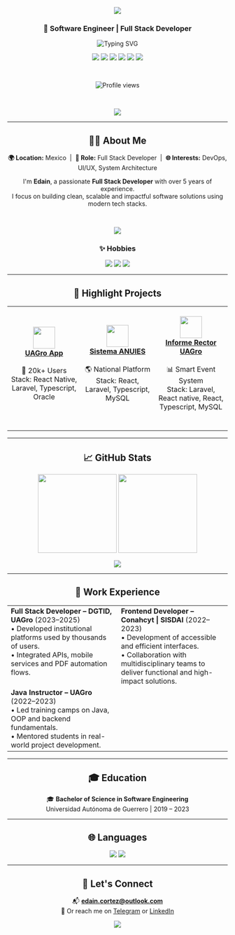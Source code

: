 <!-- Encabezado con onda -->
<p align="center">
  <img src="https://capsule-render.vercel.app/api?type=waving&color=06B6D4&height=150&section=header&text=Edain%20Jesús%20Cortez%20Cerón&fontSize=40&fontColor=ffffff&fontAlignY=40" />
</p>

<h3 align="center">🚀 Software Engineer | Full Stack Developer</h3>

<!-- Animación typing SVG -->
<p align="center">
  <img src="https://readme-typing-svg.demolab.com?font=Fira+Code&size=18&pause=1000&color=06B6D4&center=true&vCenter=true&width=500&lines=React+%7C+Laravel+%7C+Docker+%7C+TypeScript;Clean+Code+%7C+Scalable+Systems;Passionate+about+Tech+%26+Innovation" alt="Typing SVG" />
</p>

<!-- Contacto -->
<p align="center">
  <a href="https://linkedin.com/in/edain-jesus-cortez-ceron-23b26b155"><img src="https://img.shields.io/badge/LinkedIn-0A66C2?style=for-the-badge&logo=linkedin&logoColor=white" /></a>
  <a href="mailto:edain.cortez@outlook.com"><img src="https://img.shields.io/badge/Outlook-0078D4?style=for-the-badge&logo=microsoft-outlook&logoColor=white" /></a>
  <a href="https://t.me/lAstralz"><img src="https://img.shields.io/badge/Telegram-26A5E4?style=for-the-badge&logo=telegram&logoColor=white" /></a>
  <a href="https://github.com/Astralzz"><img src="https://img.shields.io/badge/GitHub-181717?style=for-the-badge&logo=github&logoColor=white" /></a>
  <a href="https://astralzz.github.io/"><img src="https://img.shields.io/badge/Portfolio-000000?style=for-the-badge&logo=vercel&logoColor=white" /></a>
  <a href="https://www.facebook.com/lAstralz"><img src="https://img.shields.io/badge/Facebook-1877F2?style=for-the-badge&logo=facebook&logoColor=white" /></a>
</p>

<br/>

<p align="center">
  <img src="https://komarev.com/ghpvc/?username=Astralzz&color=06B6D4&style=flat-square" alt="Profile views" />
</p>

<br/>

<!-- Trofeos -->
<p align="center">
<img src="https://github-profile-trophy.vercel.app/?username=Astralzz&theme=onedark&color=06B6D4&style=flat-square" lt="Profile trophy" />
</p>

---

<!-- Acerca de mí -->
<h2 align="center">🧑‍💻 About Me</h2>

<p align="center">
  <strong>🌍 Location:</strong> Mexico &nbsp;|&nbsp;
  <strong>💼 Role:</strong> Full Stack Developer &nbsp;|&nbsp;
  <strong>🌐 Interests:</strong> DevOps, UI/UX, System Architecture
</p>

<p align="center">
  I'm <strong>Edain</strong>, a passionate <strong>Full Stack Developer</strong> with over 5 years of experience.<br/>
  I focus on building clean, scalable and impactful software solutions using modern tech stacks.
</p>

<br/>

<p align="center">
  <img src="https://skillicons.dev/icons?i=java,javascript,typescript,php,python,dart,react,vue,next,laravel,django,spring,nodejs,flutter,reactnative,ionic,mysql,postgres,css,sass,tailwind,bootstrap,git,docker,nginx,apache" />
</p>

<!-- Pasatiempos -->
<h3 align="center">✨ Hobbies</h3>

<p align="center">
  <img src="https://img.shields.io/badge/Gaming🎮-Story%20%7C%20Strategy%20%7C%20XBOX-blue?style=for-the-badge" />
  <img src="https://img.shields.io/badge/Anime🍿-Shonen%20%7C%20Sci--Fi%20%7C%20Slice%20of%20Life-purple?style=for-the-badge" />
  <img src="https://img.shields.io/badge/Coding👨‍💻-Side%20Projects%20%7C%20Open%20Source-06B6D4?style=for-the-badge" />
</p>

---

<!-- Proyectos destacados -->
<h2 align="center">🚀 Highlight Projects</h2>

<table align="center">
  <tr>
    <td align="center" width="33%">
      <br/>
      <img src="https://play-lh.googleusercontent.com/sX4D0f3lYZ3V0XxstI6KYezWkyElBS4Y_mHpmL5K5M0-8yRRfvK2hJ2GUsaXqgkP3xo=w480-h960-rw" width="50"/><br/>
      <strong><a href="https://uagroapp.uagro.mx">UAGro App</a></strong><br/>
      <br/>
      📲 20k+ Users<br/>
      Stack: React Native, Laravel, Typescript, Oracle<br/>
      <br/>
      <br/>
    </td>
    <td align="center" width="33%">
      <br/>
      <img src="https://www.muframex.fr/wp-content/uploads/2023/05/logo-anuies-150x150.png" width="50"/><br/>
      <strong><a href="https://ampliacioncobertura.anuies.mx/inicio">Sistema ANUIES</a></strong><br/>
      <br/>
    🌎 National Platform<br/>
      Stack: React, Laravel, Typescript, MySQL<br/>
      <br/>
      <br/>
    </td>
    <td align="center" width="33%">
      <br/>
      <img src="https://informerector.uagro.mx/admin/static/media/logo_app.0aa4c0e31bac2d5c97c5.png" width="50"/><br/>
      <strong><a href="https://informerector.uagro.mx">Informe Rector UAGro</a></strong><br/>
      <br/>
      📊 Smart Event System<br/>
      Stack: Laravel, React native, React, Typescript, MySQL<br/>
      <br/>
      <br/>
    </td>
  </tr>
</table>

---

<!-- Estadísticas de GitHub -->
<h2 align="center">📈 GitHub Stats</h2>

<p align="center">
  <img src="https://github-readme-stats.vercel.app/api?username=Astralzz&show_icons=true&theme=github_dark&hide_border=true&count_private=true" height="180em"/>
  <img src="https://github-readme-stats.vercel.app/api/top-langs/?username=Astralzz&layout=compact&theme=github_dark&hide_border=true" height="180em"/>
</p>

<p align="center">
  <img src="https://github-readme-activity-graph.vercel.app/graph?username=Astralzz&theme=react-dark&bg_color=0D1117&color=06B6D4&line=06B6D4&point=ffffff&hide_border=true" />
</p>

---

<!-- Experiencia -->
<h2 align="center">💼 Work Experience</h2>

<table align="center" width="100%">
  <tr>
    <td width="50%" valign="top">
      <strong>Full Stack Developer – DGTID, UAGro</strong> (2023–2025)<br/>
      • Developed institutional platforms used by thousands of users.<br/>
      • Integrated APIs, mobile services and PDF automation flows.
    </td>
    <td width="50%" valign="top">
      <strong>Frontend Developer – Conahcyt | SISDAI</strong> (2022–2023)<br/>
      • Development of accessible and efficient interfaces.<br/>
      • Collaboration with multidisciplinary teams to deliver functional and high-impact solutions.
    </td>
  </tr>
  <tr>
    <td width="50%" valign="top">
      <strong>Java Instructor – UAGro</strong> (2022–2023)<br/>
      • Led training camps on Java, OOP and backend fundamentals.<br/>
      • Mentored students in real-world project development.
    </td>
    <td width="50%" valign="top">
    </td>
  </tr>
</table>

---

<!-- Educación -->
<h2 align="center">🎓 Education</h2>

<p align="center">
  🎓 <strong>Bachelor of Science in Software Engineering</strong><br/>
  Universidad Autónoma de Guerrero | 2019 – 2023
</p>

---

<!-- Idiomas -->
<h2 align="center">🌐 Languages</h2>

<p align="center">
  <img src="https://img.shields.io/badge/Spanish-Native-E53935?style=for-the-badge" />
  <img src="https://img.shields.io/badge/English-A2+-1E88E5?style=for-the-badge" />
</p>

---

<!-- Contacto final -->
<h2 align="center">📣 Let's Connect</h2>

<p align="center">
  📬 <strong><a href="mailto:edain.cortez@outlook.com">edain.cortez@outlook.com</a></strong><br/>
  💬 Or reach me on <a href="https://t.me/lAstralz">Telegram</a> or <a href="https://www.linkedin.com/in/edain-jesus-cortez-ceron-23b26b155">LinkedIn</a>
</p>

<!-- Footer con onda -->
<p align="center">
  <img src="https://capsule-render.vercel.app/api?type=waving&color=06B6D4&height=120&section=footer"/>
</p>
